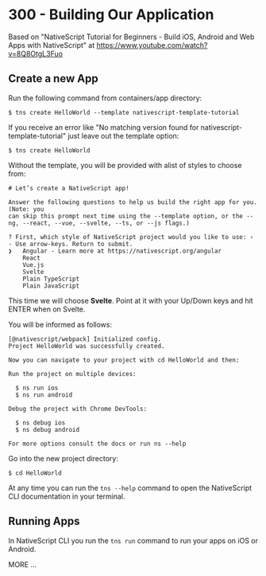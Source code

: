 # 300 - Building Our Application

Based on "NativeScript Tutorial for Beginners - Build iOS, Android and Web Apps with NativeScript" at https://www.youtube.com/watch?v=8Q8OtgL3Fuo

## Create a new App

Run the following command from containers/app directory:

```
$ tns create HelloWorld --template nativescript-template-tutorial
```

If you receive an error like "No matching version found for nativescript-template-tutorial" just leave out the template option:

```
$ tns create HelloWorld
```

Without the template, you will be provided with alist of styles to choose from:

```
# Let’s create a NativeScript app!

Answer the following questions to help us build the right app for you. (Note: you
can skip this prompt next time using the --template option, or the --ng, --react, --vue, --svelte, --ts, or --js flags.)

? First, which style of NativeScript project would you like to use: › - Use arrow-keys. Return to submit.
❯   Angular - Learn more at https://nativescript.org/angular
    React
    Vue.js
    Svelte
    Plain TypeScript
    Plain JavaScript
```

This time we will choose **Svelte**. Point at it with your Up/Down keys and hit ENTER when on Svelte.

You will be informed as follows:

```
[@nativescript/webpack] Initialized config.
Project HelloWorld was successfully created.

Now you can navigate to your project with cd HelloWorld and then:

Run the project on multiple devices:

  $ ns run ios
  $ ns run android

Debug the project with Chrome DevTools:

  $ ns debug ios
  $ ns debug android

For more options consult the docs or run ns --help
```

Go into the new project directory:

```
$ cd HelloWorld
```

At any time you can run the ```tns --help``` command to open the NativeScript CLI documentation in your terminal.

## Running Apps

In NativeScript CLI you run the ```tns run``` command to run your apps on iOS or Android.


MORE ...